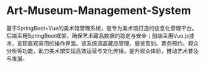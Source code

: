 # Art-Museum-Management-System
基于SpringBoot+Vue的美术馆管理系统，是专为美术馆打造的信息化管理平台。后端采用SpringBoot框架，确保艺术藏品数据的稳定与安全；前端采用Vue.js技术，呈现直观易用的操作界面。该系统涵盖藏品管理、展览策划、票务预约、观众分析等功能，助力美术馆实现高效运营与文化传播，提升观众体验，推动艺术普及与发展。
